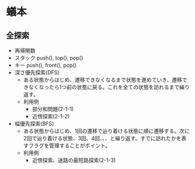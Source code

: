 # 蟻本

## 全探索
+ 再帰関数
+ スタック push(), top(), pop()
+ キー push(), front(), pop()
+ 深さ優先探索(DFS)
  - ある状態からはじめ、遷移できなくなるまで状態を進めていき、遷移できなくなったら1つ前の状態に戻る。これを全ての状態を訪れるまで繰り返す。
  - 利用例
    + 部分和問題(2-1-1)
    + 近傍探索(2-1-2)
+ 幅優先探索(BFS)
  - ある状態からはじめ、1回の遷移で辿り着ける状態に順に遷移する。次に2回で辿り着ける状態、3回、4回、、、と繰り返す。すでに訪れたかを表すフラグを管理することがポイント。
  - 利用例
    + 近傍探索、迷路の最短路探索(2-1-3)
    

